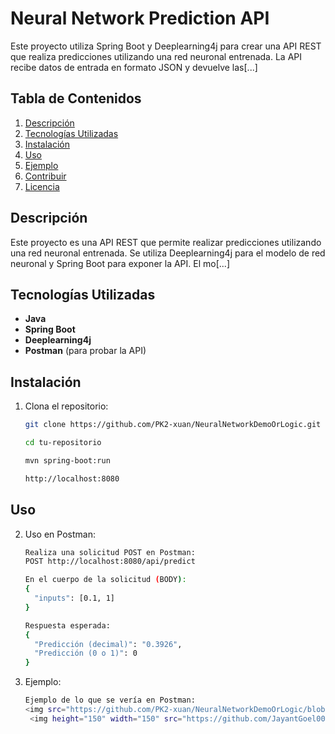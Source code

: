 # Neural Network Prediction API

Este proyecto utiliza Spring Boot y Deeplearning4j para crear una API REST que realiza predicciones utilizando una red neuronal entrenada. La API recibe datos de entrada en formato JSON y devuelve las[...]

## Tabla de Contenidos
1. [Descripción](#descripción)
2. [Tecnologías Utilizadas](#tecnologías-utilizadas)
3. [Instalación](#instalación)
4. [Uso](#uso)
5. [Ejemplo](#ejemplo)
6. [Contribuir](#contribuir)
7. [Licencia](#licencia)

## Descripción

Este proyecto es una API REST que permite realizar predicciones utilizando una red neuronal entrenada. Se utiliza Deeplearning4j para el modelo de red neuronal y Spring Boot para exponer la API. El mo[...]

## Tecnologías Utilizadas

- **Java**
- **Spring Boot**
- **Deeplearning4j**
- **Postman** (para probar la API)

## Instalación

1. Clona el repositorio:

   ```bash
   git clone https://github.com/PK2-xuan/NeuralNetworkDemoOrLogic.git

   cd tu-repositorio
   
   mvn spring-boot:run

   http://localhost:8080

## Uso
2. Uso en Postman:

   ```bash
   Realiza una solicitud POST en Postman:
   POST http://localhost:8080/api/predict
   
   En el cuerpo de la solicitud (BODY): 
   {
     "inputs": [0.1, 1]
   }

   Respuesta esperada:
   {
     "Predicción (decimal)": "0.3926",
     "Predicción (0 o 1)": 0
   }

3. Ejemplo:

   ```bash
   Ejemplo de lo que se vería en Postman:
   <img src="https://github.com/PK2-xuan/NeuralNetworkDemoOrLogic/blob/master/image.png" alt="Imagen de Postman">
    <img height="150" width="150" src="https://github.com/JayantGoel001/JayantGoel001/blob/master/WEBP/right.webp">
